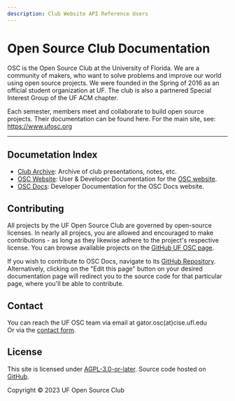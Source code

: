 ```yaml
---
description: Club Website API Reference Users
---
```

# Open Source Club Documentation

OSC is the Open Source Club at the University of Florida. We are a community of makers, who want to solve problems and improve our world using open source projects. We were founded in the Spring of 2016 as an official student organization at UF. The club is also a partnered Special Interest Group of the UF ACM chapter.

Each semester, members meet and collaborate to build open source projects. Their documentation can be found here. For the main site, see: https://www.ufosc.org

<hr />

## Documetation Index

* [Club Archive](/docs/club): Archive of club presentations, notes, etc.
* [OSC Website](/docs/website): User & Developer Documentation for the [OSC website](https://ufosc.org).
* [OSC Docs](/docs/osc-docs): Developer Documentation for the OSC Docs website.

## Contributing

All projects by the UF Open Source Club are governed by open-source licenses. In nearly all projecs, you are allowed and encouraged to make contributions - as long as they likewise adhere to the project's respective license. You can browse available projects on the [GitHub UF OSC page](https://github.com/ufosc).

If you wish to contribute to OSC Docs, navigate to its [GitHub Repository](https://github.com/ufosc/osc-docs). Alternatively, clicking on the "Edit this page" button on your desired documentation page will redirect you to the source code for that particular page, where you'll be able to contribute.

## Contact
You can reach the UF OSC team via email at gator.osc(at)cise.ufl.edu <br />
Or via the [contact form](https://ufosc.org/#contact).

## License

This site is licensed under [AGPL-3.0-or-later](https://spdx.org/licenses/AGPL-3.0-or-later). Source code hosted on [GitHub](https://github.com/ufosc/osc-docs).

Copyright © 2023 UF Open Source Club
